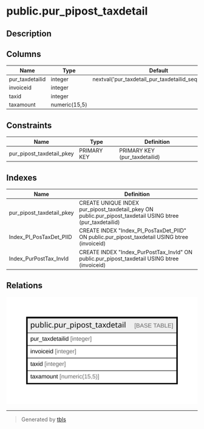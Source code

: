 # public.pur_pipost_taxdetail

## Description

## Columns

| Name | Type | Default | Nullable | Children | Parents | Comment |
| ---- | ---- | ------- | -------- | -------- | ------- | ------- |
| pur_taxdetailid | integer | nextval('pur_taxdetail_pur_taxdetailid_seq'::regclass) | false |  |  |  |
| invoiceid | integer |  | true |  |  |  |
| taxid | integer |  | true |  |  |  |
| taxamount | numeric(15,5) |  | true |  |  |  |

## Constraints

| Name | Type | Definition |
| ---- | ---- | ---------- |
| pur_pipost_taxdetail_pkey | PRIMARY KEY | PRIMARY KEY (pur_taxdetailid) |

## Indexes

| Name | Definition |
| ---- | ---------- |
| pur_pipost_taxdetail_pkey | CREATE UNIQUE INDEX pur_pipost_taxdetail_pkey ON public.pur_pipost_taxdetail USING btree (pur_taxdetailid) |
| Index_PI_PosTaxDet_PIID | CREATE INDEX "Index_PI_PosTaxDet_PIID" ON public.pur_pipost_taxdetail USING btree (invoiceid) |
| Index_PurPostTax_InvId | CREATE INDEX "Index_PurPostTax_InvId" ON public.pur_pipost_taxdetail USING btree (invoiceid) |

## Relations

![er](public.pur_pipost_taxdetail.svg)

---

> Generated by [tbls](https://github.com/k1LoW/tbls)
